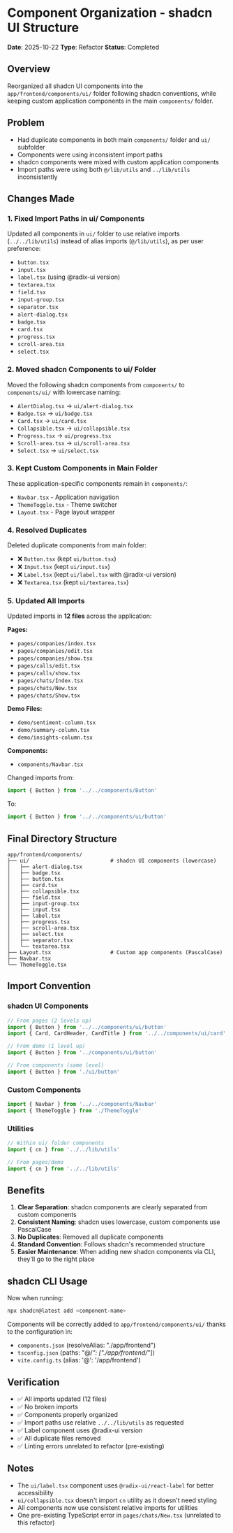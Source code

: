 # Component Organization - shadcn UI Structure

**Date**: 2025-10-22
**Type**: Refactor
**Status**: Completed

## Overview
Reorganized all shadcn UI components into the `app/frontend/components/ui/` folder following shadcn conventions, while keeping custom application components in the main `components/` folder.

## Problem
- Had duplicate components in both main `components/` folder and `ui/` subfolder
- Components were using inconsistent import paths
- shadcn components were mixed with custom application components
- Import paths were using both `@/lib/utils` and `../lib/utils` inconsistently

## Changes Made

### 1. Fixed Import Paths in ui/ Components
Updated all components in `ui/` folder to use relative imports (`../../lib/utils`) instead of alias imports (`@/lib/utils`), as per user preference:
- `button.tsx`
- `input.tsx`
- `label.tsx` (using @radix-ui version)
- `textarea.tsx`
- `field.tsx`
- `input-group.tsx`
- `separator.tsx`
- `alert-dialog.tsx`
- `badge.tsx`
- `card.tsx`
- `progress.tsx`
- `scroll-area.tsx`
- `select.tsx`

### 2. Moved shadcn Components to ui/ Folder
Moved the following shadcn components from `components/` to `components/ui/` with lowercase naming:
- `AlertDialog.tsx` → `ui/alert-dialog.tsx`
- `Badge.tsx` → `ui/badge.tsx`
- `Card.tsx` → `ui/card.tsx`
- `Collapsible.tsx` → `ui/collapsible.tsx`
- `Progress.tsx` → `ui/progress.tsx`
- `Scroll-area.tsx` → `ui/scroll-area.tsx`
- `Select.tsx` → `ui/select.tsx`

### 3. Kept Custom Components in Main Folder
These application-specific components remain in `components/`:
- `Navbar.tsx` - Application navigation
- `ThemeToggle.tsx` - Theme switcher
- `Layout.tsx` - Page layout wrapper

### 4. Resolved Duplicates
Deleted duplicate components from main folder:
- ❌ `Button.tsx` (kept `ui/button.tsx`)
- ❌ `Input.tsx` (kept `ui/input.tsx`)
- ❌ `Label.tsx` (kept `ui/label.tsx` with @radix-ui version)
- ❌ `Textarea.tsx` (kept `ui/textarea.tsx`)

### 5. Updated All Imports
Updated imports in **12 files** across the application:

**Pages:**
- `pages/companies/index.tsx`
- `pages/companies/edit.tsx`
- `pages/companies/show.tsx`
- `pages/calls/edit.tsx`
- `pages/calls/show.tsx`
- `pages/chats/Index.tsx`
- `pages/chats/New.tsx`
- `pages/chats/Show.tsx`

**Demo Files:**
- `demo/sentiment-column.tsx`
- `demo/summary-column.tsx`
- `demo/insights-column.tsx`

**Components:**
- `components/Navbar.tsx`

Changed imports from:
```typescript
import { Button } from '../../components/Button'
```

To:
```typescript
import { Button } from '../../components/ui/button'
```

## Final Directory Structure

```
app/frontend/components/
├── ui/                          # shadcn UI components (lowercase)
│   ├── alert-dialog.tsx
│   ├── badge.tsx
│   ├── button.tsx
│   ├── card.tsx
│   ├── collapsible.tsx
│   ├── field.tsx
│   ├── input-group.tsx
│   ├── input.tsx
│   ├── label.tsx
│   ├── progress.tsx
│   ├── scroll-area.tsx
│   ├── select.tsx
│   ├── separator.tsx
│   └── textarea.tsx
├── Layout.tsx                   # Custom app components (PascalCase)
├── Navbar.tsx
└── ThemeToggle.tsx
```

## Import Convention

### shadcn UI Components
```typescript
// From pages (2 levels up)
import { Button } from '../../components/ui/button'
import { Card, CardHeader, CardTitle } from '../../components/ui/card'

// From demo (1 level up)
import { Button } from '../components/ui/button'

// From components (same level)
import { Button } from './ui/button'
```

### Custom Components
```typescript
import { Navbar } from '../../components/Navbar'
import { ThemeToggle } from './ThemeToggle'
```

### Utilities
```typescript
// Within ui/ folder components
import { cn } from '../../lib/utils'

// From pages/demo
import { cn } from '../../lib/utils'
```

## Benefits

1. **Clear Separation**: shadcn components are clearly separated from custom components
2. **Consistent Naming**: shadcn uses lowercase, custom components use PascalCase
3. **No Duplicates**: Removed all duplicate components
4. **Standard Convention**: Follows shadcn's recommended structure
5. **Easier Maintenance**: When adding new shadcn components via CLI, they'll go to the right place

## shadcn CLI Usage

Now when running:
```bash
npx shadcn@latest add <component-name>
```

Components will be correctly added to `app/frontend/components/ui/` thanks to the configuration in:
- `components.json` (resolveAlias: "./app/frontend")
- `tsconfig.json` (paths: "@/*": ["./app/frontend/*"])
- `vite.config.ts` (alias: '@': '/app/frontend')

## Verification

- ✅ All imports updated (12 files)
- ✅ No broken imports
- ✅ Components properly organized
- ✅ Import paths use relative `../../lib/utils` as requested
- ✅ Label component uses @radix-ui version
- ✅ All duplicate files removed
- ✅ Linting errors unrelated to refactor (pre-existing)

## Notes

- The `ui/label.tsx` component uses `@radix-ui/react-label` for better accessibility
- `ui/collapsible.tsx` doesn't import `cn` utility as it doesn't need styling
- All components now use consistent relative imports for utilities
- One pre-existing TypeScript error in `pages/chats/New.tsx` (unrelated to this refactor)

